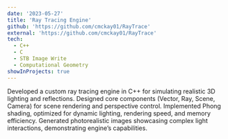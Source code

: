 ```yaml
---
date: '2023-05-27'
title: 'Ray Tracing Engine'
github: 'https://github.com/cmckay01/RayTrace'
external: 'https://github.com/cmckay01/RayTrace'
tech:
  - C++
  - C
  - STB Image Write
  - Computational Geometry
showInProjects: true
---
```


Developed a custom ray tracing engine in C++ for simulating realistic 3D lighting and reflections. Designed core components (Vector, Ray, Scene, Camera) for scene rendering and perspective control. Implemented Phong shading, optimized for dynamic lighting, rendering speed, and memory efficiency. Generated photorealistic images showcasing complex light interactions, demonstrating engine’s capabilities.
